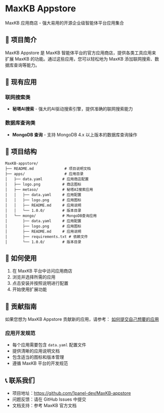 # MaxKB Appstore

MaxKB 应用商店 - 强大易用的开源企业级智能体平台应用集合

## 📖 项目简介

MaxKB Appstore 是 MaxKB 智能体平台的官方应用商店，提供各类工具应用来扩展 MaxKB 的功能。通过这些应用，您可以轻松地为 MaxKB 添加联网搜索、数据库查询等能力。

## 🚀 现有应用

### 联网搜索类
- **秘塔AI搜索** - 强大的AI驱动搜索引擎，提供准确的联网搜索能力

### 数据库查询类  
- **MongoDB 查询** - 支持 MongoDB 4.x 以上版本的数据库查询操作

## 📁 项目结构

```
MaxKB-appstore/
├── README.md              # 项目说明文档
├── apps/                  # 应用目录
│   ├── data.yaml         # 应用商店配置
│   ├── logo.png          # 商店图标
│   ├── metaso/           # 秘塔AI搜索应用
│   │   ├── data.yaml     # 应用配置
│   │   ├── logo.png      # 应用图标
│   │   ├── README.md     # 应用说明
│   │   └── 1.0.0/        # 版本目录
│   └── mongo/            # MongoDB查询应用
│       ├── data.yaml     # 应用配置
│       ├── logo.png      # 应用图标
│       ├── README.md     # 应用说明
│       ├── requirements.txt # 依赖文件
│       └── 1.0.0/        # 版本目录
```

## 🔧 如何使用

1. 在 MaxKB 平台中访问应用商店
2. 浏览并选择所需的应用
3. 点击安装并按照说明进行配置
4. 开始使用扩展功能

## 🤝 贡献指南

如果您想为 MaxKB Appstore 贡献新的应用，请参考：
[如何提交自己想要的应用](./如何提交应用.md)

### 应用开发规范

- 每个应用需要包含 `data.yaml` 配置文件
- 提供清晰的应用说明文档
- 包含适当的图标和版本管理
- 遵循 MaxKB 平台的开发规范


## 📞 联系我们

- 项目地址：https://github.com/1panel-dev/MaxKB-appstore
- 问题反馈：请在 GitHub Issues 中提交
- 文档支持：参考 MaxKB 官方文档


